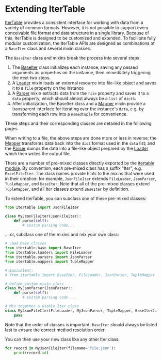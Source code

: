 Extending IterTable
===================

[IterTable] provides a consistent interface for working with data from a variety of common formats.  However, it is not possible to support every conceivable file format and data structure in a single library.  Because of this, IterTable is designed to be customized and extended.  To facilitate fully modular customization, the IterTable APIs are designed as combinations of a `BaseIter` class and several mixin classes.

The `BaseIter` class and mixins break the process into several steps:

1. The [BaseIter][base] class initializes each instance, saving any passed arguments as properties on the instance, then immediately triggering the next two steps.
2. A [Loader][loaders] mixin loads an external resource into file-like object and saves it to a `file` property on the instance
3. A [Parser][parsers] mixin extracts data from the `file` property and saves it to a `data` property, which should almost always be a `list` of `dict`s.
4. After initialization, the BaseIter class and a [Mapper][mappers] mixin provide a transparent interface for iterating over the instance's `data`, e.g. by transforming each row into a `namedtuple` for convenience.

These steps and their corresponding classes are detailed in the following pages.

When writing to a file, the above steps are done more or less in reverse: the [Mapper][mappers] transforms data back into the `dict` format used in the `data` list; and the [Parser][parsers] dumps the data into a file-like object prepared by the [Loader][loaders] which then writes the output file.

There are a number of pre-mixed classes directly exported by the [itertable module].  By convention, each pre-mixed class has a suffix "Iter", e.g. `ExcelFileIter`.  The class names provide hints to the mixins that were used in their creation: for example, `JsonFileIter` extends `FileLoader`, `JsonParser`, `TupleMapper`, and `BaseIter`.  Note that all of the pre-mixed classes extend `TupleMapper`, and all Iter classes extend `BaseIter` by definition.

To extend IterTable, you can subclass one of these pre-mixed classes:

```python
from itertable import JsonFileIter

class MyJsonFileIter(JsonFileIter):
    def parse(self):
        # custom parsing code...
```

... or, subclass one of the mixins and mix your own class:

```python
# Load base classes
from itertable.base import BaseIter
from itertable.loaders import FileLoader
from itertable.parsers import JsonParser
from itertable.mappers import TupleMapper

# Equivalent:
# from itertable import BaseIter, FileLoader, JsonParser, TupleMapper

# Define custom mixin class
class MyJsonParser(JsonParser):
    def parse(self):
        # custom parsing code ...

# Mix together a usable Iter class
class MyJsonFileIter(FileLoader, MyJsonParser, TupleMapper, BaseIter):
    pass
```

Note that the order of classes is important: `BaseIter` should always be listed last to ensure the correct method resolution order.

You can then use your new class like any other Iter class:

```python
for record in MyJsonFileIter(filename='file.json'):
    print(record.id)
```

[IterTable]: https://github.com/wq/itertable
[custom]: https://github.com/wq/itertable/blob/master/docs/about.md
[base]: https://github.com/wq/itertable/blob/master/docs/base.md
[loaders]: https://github.com/wq/itertable/blob/master/docs/loaders.md
[parsers]: https://github.com/wq/itertable/blob/master/docs/parsers.md
[mappers]: https://github.com/wq/itertable/blob/master/docs/mappers.md
[gis]: https://github.com/wq/itertable/blob/master/docs/gis.md

[itertable module]: https://github.com/wq/itertable/blob/master/itertable/__init__.py
